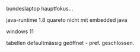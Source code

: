 bundeslaptop hauptfokus...

java-runtime 1.8 quareto nicht mit embedded java

windows 11


tabellen defaultmässig geöffnet - pref. geschlossen.



